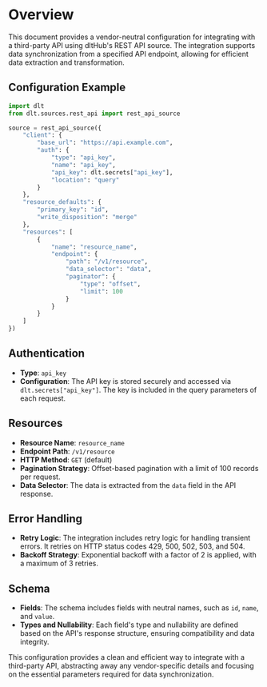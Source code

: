# Overview

This document provides a vendor-neutral configuration for integrating with a third-party API using dltHub's REST API source. The integration supports data synchronization from a specified API endpoint, allowing for efficient data extraction and transformation.

## Configuration Example

```python
import dlt
from dlt.sources.rest_api import rest_api_source

source = rest_api_source({
    "client": {
        "base_url": "https://api.example.com",
        "auth": {
            "type": "api_key",
            "name": "api_key",
            "api_key": dlt.secrets["api_key"],
            "location": "query"
        }
    },
    "resource_defaults": {
        "primary_key": "id",
        "write_disposition": "merge"
    },
    "resources": [
        {
            "name": "resource_name",
            "endpoint": {
                "path": "/v1/resource",
                "data_selector": "data",
                "paginator": {
                    "type": "offset",
                    "limit": 100
                }
            }
        }
    ]
})
```

## Authentication

- **Type**: `api_key`
- **Configuration**: The API key is stored securely and accessed via `dlt.secrets["api_key"]`. The key is included in the query parameters of each request.

## Resources

- **Resource Name**: `resource_name`
- **Endpoint Path**: `/v1/resource`
- **HTTP Method**: `GET` (default)
- **Pagination Strategy**: Offset-based pagination with a limit of 100 records per request.
- **Data Selector**: The data is extracted from the `data` field in the API response.

## Error Handling

- **Retry Logic**: The integration includes retry logic for handling transient errors. It retries on HTTP status codes 429, 500, 502, 503, and 504.
- **Backoff Strategy**: Exponential backoff with a factor of 2 is applied, with a maximum of 3 retries.

## Schema

- **Fields**: The schema includes fields with neutral names, such as `id`, `name`, and `value`.
- **Types and Nullability**: Each field's type and nullability are defined based on the API's response structure, ensuring compatibility and data integrity.

This configuration provides a clean and efficient way to integrate with a third-party API, abstracting away any vendor-specific details and focusing on the essential parameters required for data synchronization.